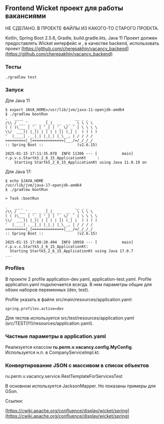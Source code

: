 ## Frontend Wicket проект для работы вакансиями

НЕ СДЕЛАНО. В ПРОЕКТЕ ФАЙЛЫ ИЗ КАКОГО-ТО СТАРОГО ПРОЕКТА.

Kotlin, Spring Boot 2.5.6, Gradle, build.gradle.kts, Java 11 
Проект должен предоставлять Wicket интерфейс и , в качестве backend, использовать проект 
[https://github.com/cherepakhin/vacancy_backend](https://github.com/cherepakhin/vacancy_backend)

### Тесты

````shell
./gradlew test
````

### Запуск

Для Java 11

````shell
$ export JAVA_HOME=/usr/lib/jvm/java-11-openjdk-amd64
$ ./gradlew bootRun
.   ____          _            __ _ _
/\\ / ___'_ __ _ _(_)_ __  __ _ \ \ \ \
( ( )\___ | '_ | '_| | '_ \/ _` | \ \ \ \
\\/  ___)| |_)| | | | | || (_| |  ) ) ) )
'  |____| .__|_| |_|_| |_\__, | / / / /
=========|_|==============|___/=/_/_/_/
:: Spring Boot ::               (v2.6.15)

2025-01-15 17:11:35.078  INFO 11306 --- [           main] r.p.v.s.StartkS_2_6_15_ApplicationKt     : 
    Starting StartkS_2_6_15_ApplicationKt using Java 11.0.19 on 
````

Для Java 17:

````shell
$ echo $JAVA_HOME
/usr/lib/jvm/java-17-openjdk-amd64
$ ./gradlew bootRun

> Task :bootRun

.   ____          _            __ _ _
/\\ / ___'_ __ _ _(_)_ __  __ _ \ \ \ \
( ( )\___ | '_ | '_| | '_ \/ _` | \ \ \ \
\\/  ___)| |_)| | | | | || (_| |  ) ) ) )
'  |____| .__|_| |_|_| |_\__, | / / / /
=========|_|==============|___/=/_/_/_/
:: Spring Boot ::               (v2.6.15)

2025-01-15 17:08:20.494  INFO 10958 --- [           main] r.p.v.s.StartkS_2_6_15_ApplicationKt: 
  Starting StartkS_2_6_15_ApplicationKt using Java 17.0.7
...
````

### Profiles

В проекте 2 profile application-dev.yaml, application-test.yaml. Profile application.yaml подключается всегда. В нем параметры общие для обоих наборов переменных (dev, test).

Profile указать в файле src/main/resources/application.yaml:

````shell
spring.profiles.active=dev
````

Для тестов используется src/test/resources/application.yaml (src/TEST(!!!)/resources/application.yaml).

### Частные параметры в application.yaml

Реализуется классом __ru.perm.v.vacancy.config.MyConfig__. Используется н.п. в CompanyServiceImpl.kt.

### Конвертирование JSON с массивом в список объектов

ru.perm.v.vacancy.service.RestTemplateForServicesTest

В основном используется JacksonMapper. Но показаны примеры для GSon.

Ссылки:

[https://cwiki.apache.org/confluence/display/wicket/spring](https://cwiki.apache.org/confluence/display/wicket/spring)